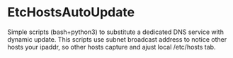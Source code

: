 # EtcHostsAutoUpdate
Simple scripts (bash+python3) to substitute a dedicated DNS service with dynamic update. This scripts use subnet broadcast address to notice other hosts your ipaddr, so other hosts capture and ajust local /etc/hosts tab. 
